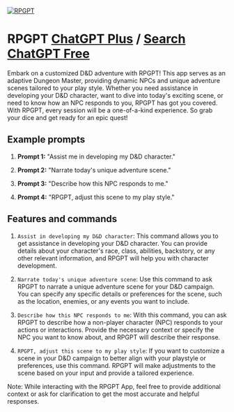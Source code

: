 
[![RPGPT](https://files.oaiusercontent.com/file-XKltUznTEnf00rFQw5scsew1?se=2123-10-17T21%3A53%3A06Z&sp=r&sv=2021-08-06&sr=b&rscc=max-age%3D31536000%2C%20immutable&rscd=attachment%3B%20filename%3D7163f3cf-26d6-4b01-8192-ba5fdf55d898.png&sig=FIdBstYwEtsP5f1uPHYGTT2HX/JWb8CrPPYTz1p3Uao%3D)](https://chat.openai.com/g/g-vI51scLIo-rpgpt)

# RPGPT [ChatGPT Plus](https://chat.openai.com/g/g-vI51scLIo-rpgpt) / [Search ChatGPT Free](https://gptcall.net/index.html#/?search=RPGPT)

Embark on a customized D&D adventure with RPGPT! This app serves as an adaptive Dungeon Master, providing dynamic NPCs and unique adventure scenes tailored to your play style. Whether you need assistance in developing your D&D character, want to dive into today's exciting scene, or need to know how an NPC responds to you, RPGPT has got you covered. With RPGPT, every session will be a one-of-a-kind experience. So grab your dice and get ready for an epic quest!

## Example prompts

1. **Prompt 1:** "Assist me in developing my D&D character."

2. **Prompt 2:** "Narrate today's unique adventure scene."

3. **Prompt 3:** "Describe how this NPC responds to me."

4. **Prompt 4:** "RPGPT, adjust this scene to my play style."

## Features and commands

1. `Assist in developing my D&D character`: This command allows you to get assistance in developing your D&D character. You can provide details about your character's race, class, abilities, backstory, or any other relevant information, and RPGPT will help you with character development.

2. `Narrate today's unique adventure scene`: Use this command to ask RPGPT to narrate a unique adventure scene for your D&D campaign. You can specify any specific details or preferences for the scene, such as the location, enemies, or any events you want to include.

3. `Describe how this NPC responds to me`: With this command, you can ask RPGPT to describe how a non-player character (NPC) responds to your actions or interactions. Provide the necessary context or specify the NPC you want to know about, and RPGPT will describe their response.

4. `RPGPT, adjust this scene to my play style`: If you want to customize a scene in your D&D campaign to better align with your playstyle or preferences, use this command. RPGPT will make adjustments to the scene based on your input and provide a tailored experience.

Note: While interacting with the RPGPT App, feel free to provide additional context or ask for clarification to get the most accurate and helpful responses.


